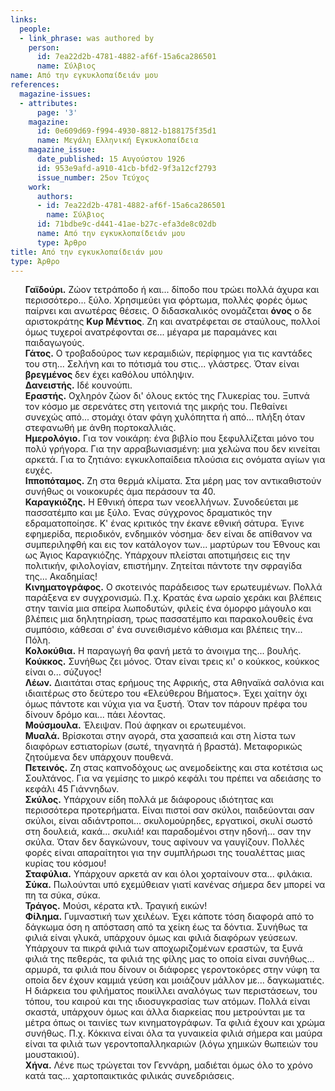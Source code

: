 ```yaml
---
links:
  people:
  - link_phrase: was authored by
    person:
      id: 7ea22d2b-4781-4882-af6f-15a6ca286501
      name: Σύλβιος
name: Από την εγκυκλοπαίδειάν μου
references:
  magazine-issues:
  - attributes:
      page: '3'
    magazine:
      id: 0e609d69-f994-4930-8812-b188175f35d1
      name: Μεγάλη Ελληνική Εγκυκλοπαίδεια
    magazine_issue:
      date_published: 15 Αυγούστου 1926
      id: 953e9afd-a910-41cb-bfd2-9f3a12cf2793
      issue_number: 25ον Τεύχος
    work:
      authors:
      - id: 7ea22d2b-4781-4882-af6f-15a6ca286501
        name: Σύλβιος
      id: 71bdbe9c-d441-41ae-b27c-efa3de8c02db
      name: Από την εγκυκλοπαίδειάν μου
      type: Άρθρο
title: Από την εγκυκλοπαίδειάν μου
type: Άρθρο
---
```


<main class="content" itemprop="text">
<ol style="list-style-type: none">
  <li>
    <b>Γαϊδούρι.</b> Ζώον τετράποδο ή και... δίποδο που τρώει πολλά άχυρα και περισσότερο... ξύλο. Χρησιμεύει για
    φόρτωμα, πολλές φορές όμως παίρνει και ανωτέρας θέσεις. Ο διδασκαλικός ονομάζεται <b>όνος</b> ο δε αριστοκράτης
    <b>Κυρ Μέντιος</b>. Ζη και ανατρέφεται σε σταύλους, πολλοί όμως τυχεροί ανατρέφονται σε... μέγαρα με παραμάνες και
    παιδαγωγούς.
  </li>
  <li>
    <b>Γάτος.</b> Ο τροβαδούρος των κεραμιδιών, περίφημος για τις καντάδες του στη... Σελήνη και το πότισμά του στις...
    γλάστρες. Όταν είναι <b>βρεγμένος</b> δεν έχει καθόλου υπόληψιν.
  </li>
  <li>
    <b>Δανειστής.</b> Ιδέ κουνούπι.
  </li>
  <li>
    <b>Εραστής.</b> Οχληρόν ζώον δι' όλους εκτός της Γλυκερίας του. Ξυπνά τον κόσμο με σερενάτες στη γειτονιά της μικρής
    του. Πεθαίνει συνεχώς από... στομάχι όταν φάγη χυλόπηττα ή από... πλήξη όταν στεφανωθή με άνθη πορτοκαλλιάς.
  </li>
  <li>
    <b>Ημερολόγιο.</b> Για τον νοικάρη: ένα βιβλίο που ξεφυλλίζεται μόνο του πολύ γρήγορα. Για την αρραβωνιασμένη: μια
    χελώνα που δεν κινείται αρκετά. Για το ζητιάνο: εγκυκλοπαίδεια πλούσια εις ονόματα αγίων για ευχές.
  </li>
  <li>
    <b>Ιπποπόταμος.</b> Ζη στα θερμά κλίματα. Στα μέρη μας τον αντικαθιστούν συνήθως οι νοικοκυρές άμα περάσουν τα 40.
  </li>
  <li>
    <b>Καραγκιόζης.</b> Η Εθνική όπερα των νεοελλήνων. Συνοδεύεται με πασσατέμπο και με ξύλο. Ένας σύγχρονος δραματικός
    την εδραματοποίησε. Κ' ένας κριτικός την έκανε εθνική σάτυρα. Έγινε εφημερίδα, περιοδικόν, ενδημικόν νόσημα· δεν
    είναι δε απίθανον να συμπεριληφθή και εις τον κατάλογον των... μαρτύρων του Έθνους και ως Άγιος Καραγκιόζης.
    Υπάρχουν πλείσται αποτιμήσεις εις την πολιτικήν, φιλολογίαν, επιστήμην. Ζητείται πάντοτε την σφραγίδα της...
    Ακαδημίας!
  </li>
  <li>
    <b>Κινηματογράφος.</b> Ο σκοτεινός παράδεισος των ερωτευμένων. Πολλά παράξενα εν συγχρονισμώ. Π.χ. Κρατάς ένα ωραίο
    χεράκι και βλέπεις στην ταινία μια σπείρα λωποδυτών, φιλείς ένα όμορφο μάγουλο και βλέπεις μια δηλητηρίαση, τρως
    πασσατέμπο και παρακολουθείς ένα συμπόσιο, κάθεσαι σ' ένα συνειθισμένο κάθισμα και βλέπεις την... Πόλη.
  </li>
  <li>
    <b>Κολοκύθια.</b> Η παραγωγή θα φανή μετά το άνοιγμα της... βουλής.
  </li>
  <li>
    <b>Κούκκος.</b> Συνήθως ζει μόνος. Όταν είναι τρεις κι' ο κούκκος, κούκκος είναι ο... σύζυγος!
  </li>
  <li>
    <b>Λέων.</b> Διαιτάται στας ερήμους της Αφρικής, στα Αθηναϊκά σαλόνια και ιδιαιτέρως στο δεύτερο του «Ελεύθερου
    Βήματος». Έχει χαίτην όχι όμως πάντοτε και νύχια για να ξυστή. Όταν τον πάρουν πρέφα του δίνουν δρόμο και... πάει
    λέοντας.
  </li>
  <li>
    <b>Μούσμουλα.</b> Έλειψαν. Πού άφηκαν οι ερωτευμένοι.
  </li>
  <li>
    <b>Μυαλά.</b> Βρίσκοται στην αγορά, στα χασαπειά και στη λίστα των διαφόρων εστιατορίων (σωτέ, τηγανητά ή βραστά).
    Μεταφορικώς ζητούμενα δεν υπάρχουν πουθενά.
  </li>
  <li>
    <b>Πετεινός.</b> Ζη στας καπνοδόχους ως ανεμοδείκτης και στα κοτέτσια ως Σουλτάνος. Για να γεμίσης το μικρό κεφάλι
    του πρέπει να αδειάσης το κεφάλι 45 Γιάννηδων.
  </li>
  <li>
    <b>Σκύλος.</b> Υπάρχουν είδη πολλά με διάφορους ιδιότητας και περισσότερα προτερήματα. Είναι πιστοί σαν σκύλοι,
    παιδεύονται σαν σκύλοι, είναι αδιάντροποι... σκυλομούρηδες, εργατικοί, σκυλί σωστό στη δουλειά, κακά... σκυλιά! και
    παραδομένοι στην ηδονή... σαν την σκύλα. Όταν δεν δαγκώνουν, τους αφίνουν να γαυγίζουν. Πολλές φορές είναι
    απαραίτητοι για την συμπλήρωσι της τουαλέττας μιας κυρίας του κόσμου!
  </li>
  <li>
    <b>Σταφύλια.</b> Υπάρχουν αρκετά αν και όλοι χορταίνουν στα... φιλάκια.
  </li>
  <li>
    <b>Σύκα.</b> Πωλούνται υπό εχεμύθειαν γιατί κανένας σήμερα δεν μπορεί να πη τα σύκα, σύκα.
  </li>
  <li>
    <b>Τράγος.</b> Μούσι, κέρατα κτλ. Τραγική εικών!
  </li>
  <li>
    <b>Φίλημα.</b> Γυμναστική των χειλέων. Έχει κάποτε τόση διαφορά από το δάγκωμα όση η απόσταση από τα χείκη έως τα
    δόντια. Συνήθως τα φιλιά είναι γλυκά, υπάρχουν όμως και φιλιά διαφόρων γεύσεων. Υπάρχουν τα πικρά φιλιά των
    αποχωριζομένων εραστών, τα ξυνά φιλιά της πεθεράς, τα φιλιά της φίλης μας το οποία είναι συνήθως... αρμυρά, τα
    φιλιά που δίνουν οι διάφορες γεροντοκόρες στην νύφη τα οποία δεν έχουν καμμιά γεύση και μοιάζουν μάλλον με...
    δαγκωματιές. Η διάρκεια του φιλήματος ποικίλλει αναλόγως των περιστάσεων, του τόπου, του καιρού και της
    ιδιοσυγκρασίας των ατόμων. Πολλά είναι σκαστά, υπάρχουν όμως και άλλα διαρκείας που μετρούνται με τα μέτρα όπως οι
    ταινίες των κινηματογράφων. Τα φιλιά έχουν και χρώμα συνήθως. Π.χ. Κόκκινα είναι όλα τα γυναικεία φιλιά σήμερα και
    μαύρα είναι τα φιλιά των γεροντοπαλληκαριών (λόγω χημικών θωπειών του μουστακιού).
  </li>
  <li>
    <b>Χήνα.</b> Λένε πως τρώγεται τον Γεννάρη, μαδιέται όμως όλο το χρόνο κατά τας... χαρτοπαικτικάς φιλικάς
    συνεδριάσεις.
  </li>
</ol>
</main>
